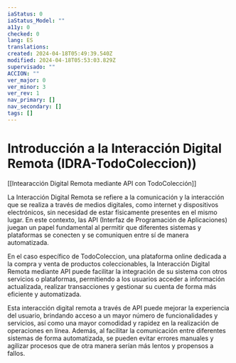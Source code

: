 ```yaml
---
iaStatus: 0
iaStatus_Model: ""
a11y: 0
checked: 0
lang: ES
translations: 
created: 2024-04-18T05:49:39.540Z
modified: 2024-04-18T05:53:03.829Z
supervisado: ""
ACCION: ""
ver_major: 0
ver_minor: 3
ver_rev: 1
nav_primary: []
nav_secondary: []
tags: []
---
```

# Introducción a la Interacción Digital Remota (IDRA-TodoColeccion))

[[Intearacción Digital Remota mediante API con TodoColección]]

La Interacción Digital Remota se refiere a la comunicación y la interacción que se realiza a través de medios digitales, como internet y dispositivos electrónicos, sin necesidad de estar físicamente presentes en el mismo lugar. En este contexto, las API (Interfaz de Programación de Aplicaciones) juegan un papel fundamental al permitir que diferentes sistemas y plataformas se conecten y se comuniquen entre sí de manera automatizada.

En el caso específico de TodoColeccion, una plataforma online dedicada a la compra y venta de productos coleccionables, la Interacción Digital Remota mediante API puede facilitar la integración de su sistema con otros servicios o plataformas, permitiendo a los usuarios acceder a información actualizada, realizar transacciones y gestionar su cuenta de forma más eficiente y automatizada.

Esta interacción digital remota a través de API puede mejorar la experiencia del usuario, brindando acceso a un mayor número de funcionalidades y servicios, así como una mayor comodidad y rapidez en la realización de operaciones en línea. Además, al facilitar la comunicación entre diferentes sistemas de forma automatizada, se pueden evitar errores manuales y agilizar procesos que de otra manera serían más lentos y propensos a fallos.
